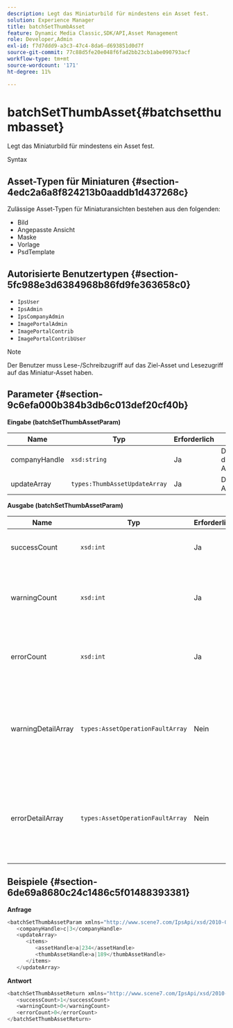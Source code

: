 ```yaml
---
description: Legt das Miniaturbild für mindestens ein Asset fest.
solution: Experience Manager
title: batchSetThumbAsset
feature: Dynamic Media Classic,SDK/API,Asset Management
role: Developer,Admin
exl-id: f7d7ddd9-a3c3-47c4-8da6-d693851d0d7f
source-git-commit: 77c88d5fe20e048f6fad2bb23cb1abe090793acf
workflow-type: tm+mt
source-wordcount: '171'
ht-degree: 11%

---
```


# batchSetThumbAsset{#batchsetthumbasset}

Legt das Miniaturbild für mindestens ein Asset fest.

Syntax

## Asset-Typen für Miniaturen {#section-4edc2a6a8f824213b0aaddb1d437268c}

Zulässige Asset-Typen für Miniaturansichten bestehen aus den folgenden:

* Bild
* Angepasste Ansicht
* Maske
* Vorlage
* PsdTemplate

## Autorisierte Benutzertypen {#section-5fc988e3d6384968b86fd9fe363658c0}

* `IpsUser`
* `IpsAdmin`
* `IpsCompanyAdmin`
* `ImagePortalAdmin`
* `ImagePortalContrib`
* `ImagePortalContribUser`

>[!NOTE]
>
>Der Benutzer muss Lese-/Schreibzugriff auf das Ziel-Asset und Lesezugriff auf das Miniatur-Asset haben.

## Parameter {#section-9c6efa000b384b3db6c013def20cf40b}

**Eingabe (batchSetThumbAssetParam)**

| Name | Typ | Erforderlich | Beschreibung |
|---|---|---|---|
| companyHandle | `xsd:string` | Ja | Das -Handle an die Firma, die die Assets enthält. |
| updateArray | `types:ThumbAssetUpdateArray` | Ja | Das Array von Aktualisierungen. |

**Ausgabe (batchSetThumbAssetParam)**

| Name | Typ | Erforderlich | Beschreibung |
|---|---|---|---|
| successCount | `xsd:int` | Ja | Die Anzahl der erfolgreich festgelegten Miniaturansichten. |
| warningCount | `xsd:int` | Ja | Die Anzahl der Warnungen, die generiert wurden, als der Vorgang versucht hat, die Miniaturansichten festzulegen. |
| errorCount | `xsd:int` | Ja | Die Anzahl der Fehler, die beim Versuch generiert wurden, die Miniaturen festzulegen. |
| warningDetailArray | `types:AssetOperationFaultArray` | Nein | Das Array von Details, die mit den Assets verknüpft sind und Warnungen generiert haben, wenn der Vorgang versucht hat, die Aktualisierungen anzuwenden. |
| errorDetailArray | `types:AssetOperationFaultArray` | Nein | Das Array von Details, die mit den Assets verknüpft sind und Fehler generiert haben, als der Vorgang versucht hat, die Aktualisierungen anzuwenden. |

## Beispiele {#section-6de69a8680c24c1486c5f01488393381}

**Anfrage**

```java
<batchSetThumbAssetParam xmlns="http://www.scene7.com/IpsApi/xsd/2010-01-31">
   <companyHandle>c|3</companyHandle>
   <updateArray>
      <items>
         <assetHandle>a|234</assetHandle>
         <thumbAssetHandle>a|189</thumbAssetHandle>
      </items>
   </updateArray>
```

**Antwort**

```java
<batchSetThumbAssetReturn xmlns="http://www.scene7.com/IpsApi/xsd/2010-01-31">
   <successCount>1</successCount>
   <warningCount>0</warningCount>
   <errorCount>0</errorCount>
</batchSetThumbAssetReturn>
```
